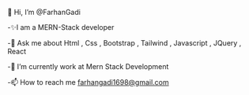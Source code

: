  👋 Hi, I’m @FarhanGadi

 -✨I am a MERN-Stack developer

 -💬 Ask me about Html , Css , Bootstrap , Tailwind , Javascript , JQuery , React

 -🌱 I’m currently work at Mern Stack Development

 -📫 How to reach me farhangadi1698@gmail.com

